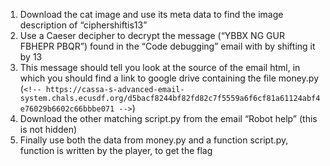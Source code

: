1. Download the cat image and use its meta data to find the image description of “ciphershiftis13”
2. Use a Caeser decipher to decrypt the message (“YBBX NG GUR FBHEPR PBQR”) found in the “Code debugging” email with by shifting it by 13
3. This message should tell you look at the source of the email html, in which you should find a link to google drive containing the file money.py
   (`<!-- https://cassa-s-advanced-email-system.chals.ecusdf.org/d5bacf8244bf82fd82c7f5559a6f6cf81a61124abf4e76029b6602c66bbbe071 -->`)
4. Download the other matching script.py from the email “Robot help” (this is not hidden)
5. Finally use both the data from money.py and a function script.py, function is written by the player, to get the flag
